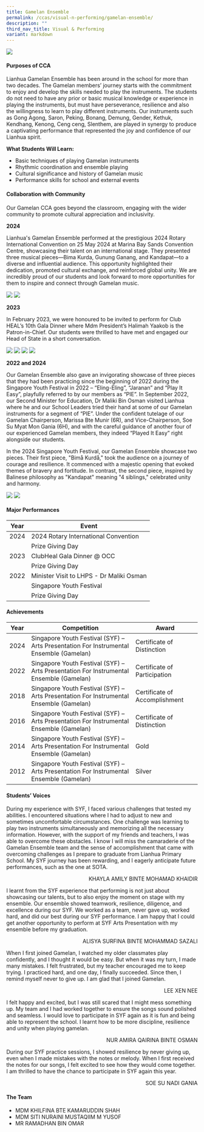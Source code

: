 ```yaml
---
title: Gamelan Ensemble
permalink: /ccas/visual-n-performing/gamelan-ensemble/
description: ""
third_nav_title: Visual & Performing
variant: markdown
---
```

![](/images/CCAs/Gamelan%20Ensemble/head.png)

#### Purposes of CCA

Lianhua Gamelan Ensemble has been around in the school for more than two decades. The Gamelan members’ journey starts with the commitment to enjoy and develop the skills needed to play the instruments. The students do not need to have any prior or basic musical knowledge or experience in playing the instruments, but must have perseverance, resilience and also the willingness to learn to play different instruments. Our instruments such as Gong Agong, Saron, Peking, Bonang, Demung, Gender, Kethuk, Kendhang, Kenong, Ceng ceng, Slenthem, are played in synergy to produce a captivating performance that represented the joy and confidence of our Lianhua spirit. 

**What Students Will Learn:**
* Basic techniques of playing Gamelan instruments
* Rhythmic coordination and ensemble playing
* Cultural significance and history of Gamelan music
* Performance skills for school and external events

#### Collaboration with Community

Our Gamelan CCA goes beyond the classroom, engaging with the wider community to promote cultural appreciation and inclusivity.

**2024**

Lianhua's Gamelan Ensemble performed at the prestigious 2024 Rotary International Convention on 25 May 2024 at Marina Bay Sands Convention Centre, showcasing their talent on an international stage. They presented three musical pieces—Bima Kurda, Gunung Ganang, and Kandapat—to a diverse and influential audience. This opportunity highlighted their dedication, promoted cultural exchange, and reinforced global unity. We are incredibly proud of our students and look forward to more opportunities for them to inspire and connect through Gamelan music.

![](/images/CCAs/Gamelan%20Ensemble/1.png)
![](/images/CCAs/Gamelan%20Ensemble/2.png)

**2023**

In February 2023, we were honoured to be invited to perform for Club HEAL’s 10th Gala Dinner where Mdm President’s Halimah Yaakob is the Patron-in-Chief. Our students were thrilled to have met and engaged our Head of State in a short conversation.

![](/images/CCAs/Gamelan%20Ensemble/3.png)
![](/images/CCAs/Gamelan%20Ensemble/4.png)
![](/images/CCAs/Gamelan%20Ensemble/5.png)
![](/images/CCAs/Gamelan%20Ensemble/6.png)

**2022 and 2024**

Our Gamelan Ensemble also gave an invigorating showcase of three pieces that they had been practicing since the beginning of 2022 during the Singapore Youth Festival in 2022 – “Eling-Eling”, “Jaranan” and “Play It Easy”, playfully referred to by our members as “PIE”. In September 2022, our Second Minister for Education, Dr Maliki Bin Osman visited Lianhua where he and our School Leaders tried their hand at some of our Gamelan instruments for a segment of “PIE”. Under the confident tutelage of our Gamelan Chairperson, Marissa Bte Munir (6R), and Vice-Chairperson, Soe Su Myat Mon Gania (6H), and with the careful guidance of another four of our experienced Gamelan members, they indeed “Played It Easy” right alongside our students.

In the 2024 Singapore Youth Festival, our Gamelan Ensemble showcase two pieces. Their first piece, "Bimå Kurdå," took the audience on a journey of courage and resilience. It commenced with a majestic opening that evoked themes of bravery and fortitude. In contrast, the second piece, inspired by Balinese philosophy as "Kandapat" meaning "4 siblings," celebrated unity and harmony.

![](/images/CCAs/Gamelan%20Ensemble/02.png)
![](/images/CCAs/Gamelan%20Ensemble/03.png)

#### Major Performances

| Year | Event |
| -------- | -------- | 
| 2024     | 2024 Rotary International Convention     |
|    | Prize Giving Day     | 
| 2023     | ClubHeal Gala Dinner @ OCC     | 
|   | Prize Giving Day     | 
|  2022   | Minister Visit to LHPS - Dr Maliki Osman   | 
|    | Singapore Youth Festival   | 
|   | Prize Giving Day     | 


#### Achievements

| Year | Competition    | Award    |
|------|------|------|
| 2024 | Singapore Youth Festival (SYF) – Arts Presentation For Instrumental Ensemble (Gamelan) | Certificate of Distinction |
| 2022 | Singapore Youth Festival (SYF) – Arts Presentation For Instrumental Ensemble (Gamelan) | Certificate of Participation |
| 2018 | Singapore Youth Festival (SYF) – Arts Presentation For Instrumental Ensemble (Gamelan) | Certificate of Accomplishment |
| 2016 | Singapore Youth Festival (SYF) – Arts Presentation For Instrumental Ensemble (Gamelan) | Certificate of Distinction    |
| 2014 | Singapore Youth Festival (SYF) – Arts Presentation For Instrumental Ensemble (Gamelan) | Gold   |
| 2012 | Singapore Youth Festival (SYF) – Arts Presentation For Instrumental Ensemble (Gamelan) | Silver  |

#### Students’ Voices

During my experience with SYF, I faced various challenges that tested my abilities. I encountered situations where I had to adjust to new and sometimes uncomfortable circumstances. One challenge was learning to play two instruments simultaneously and memorizing all the necessary information. However, with the support of my friends and teachers, I was able to overcome these obstacles. I know I will miss the camaraderie of the Gamelan Ensemble team and the sense of accomplishment that came with overcoming challenges as I prepare to graduate from Lianhua Primary School. My SYF journey has been rewarding, and I eagerly anticipate future performances, such as the one at SOTA.

<p align="right">KHAYLA AMILY BINTE MOHAMAD KHAIDIR</p>

I learnt from the SYF experience that performing is not just about showcasing our talents, but to also enjoy the moment on stage with my ensemble. Our ensemble showed teamwork, resilience, diligence, and excellence during our SYF. We worked as a team, never gave up, worked hard, and did our best during our SYF performance. I am happy that I could get another opportunity to perform at SYF Arts Presentation with my ensemble before my graduation. 
<p align="right">ALISYA SURFINA BINTE MOHAMMAD SAZALI </p>

When I first joined Gamelan, I watched my older classmates play confidently, and I thought it would be easy. But when it was my turn, I made many mistakes. I felt frustrated, but my teacher encouraged me to keep trying. I practiced hard, and one day, I finally succeeded. Since then, I remind myself never to give up. I am glad that I joined Gamelan.
 <p align="right">  LEE XEN NEE </p>

I felt happy and excited, but I was still scared that I might mess something up. My team and I had worked together to ensure the songs sound polished and seamless.  I would love to participate in SYF again as it is fun and being able to represent the school. I learnt how to be more discipline, resilience and unity when playing gamelan.
 <p align="right"> NUR AMIRA QAIRINA BINTE OSMAN  </p>

During our SYF practice sessions, I showed resilience by never giving up, even when I made mistakes with the notes or melody. When I first received the notes for our songs, I felt excited to see how they would come together. I am thrilled to have the chance to participate in SYF again this year.
 <p align="right"> SOE SU NADI GANIA </p>


#### The Team

* MDM KHILFINA BTE KAMARUDDIN SHAH
* MDM SITI NURAINI MUSTAQIIM M YUSOF
* MR RAMADHAN BIN OMAR